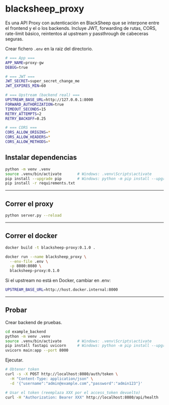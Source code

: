 # blacksheep_proxy

Es una API Proxy con autenticación en BlackSheep que se interpone entre el frontend y el o los backends. Incluye JWT, forwarding de rutas, CORS, rate-limit básico, reintentos al upstream y passthrough de cabeceras seguras.

Crear fichero `.env` en la raiz del directorio.

```bash
# === App ===
APP_NAME=proxy-gw
DEBUG=true

# === JWT ===
JWT_SECRET=super_secret_change_me
JWT_EXPIRES_MIN=60

# === Upstream (backend real) ===
UPSTREAM_BASE_URL=http://127.0.0.1:8000
FORWARD_AUTHORIZATION=true
TIMEOUT_SECONDS=15
RETRY_ATTEMPTS=2
RETRY_BACKOFF=0.25

# === CORS ===
CORS_ALLOW_ORIGINS=*
CORS_ALLOW_HEADERS=*
CORS_ALLOW_METHODS=*
```

## Instalar dependencias

```bash
python -m venv .venv
source .venv/bin/activate       # Windows: .venv\Scripts\activate
pip install --upgrade pip       # Windows: python -m pip install --upgrade pip 
pip install -r requirements.txt
```

---

## Correr el proxy

```bash
python server.py --reload
```

---

## Correr el docker

```bash
docker build -t blacksheep-proxy:0.1.0 .

docker run --name blacksheep_proxy \
  --env-file .env \
  -p 8080:8080 \
  blacksheep-proxy:0.1.0
```

Si el upstream no está en Docker, cambiar en .env:

```bash
UPSTREAM_BASE_URL=http://host.docker.internal:8000
```

---

## Probar

Crear backend de pruebas.

```bash
cd example_backend
python -m venv .venv
source .venv/bin/activate       # Windows: .venv\Scripts\activate
pip install fastapi uvicorn     # Windows: python -m pip install --upgrade pip
uvicorn main:app --port 8000
```

Ejecutar.

```bash
# Obtener token
curl -s -X POST http://localhost:8080/auth/token \
  -H "Content-Type: application/json" \
  -d '{"username":"admin@example.com","password":"admin123"}'

# Usar el token (reemplaza XXX por el access_token devuelto)
curl -H "Authorization: Bearer XXX" http://localhost:8080/api/health
```
